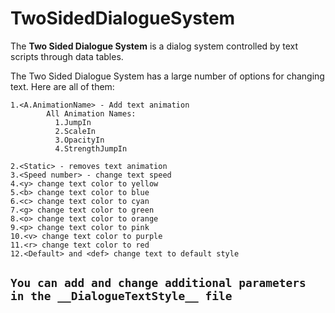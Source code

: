 # TwoSidedDialogueSystem
The **Two Sided Dialogue System** is a dialog system controlled by text scripts through data tables.

The Two Sided Dialogue System has a large number of options for changing text. Here are all of them:
```
1.<A.AnimationName> - Add text animation
        All Animation Names:
          1.JumpIn
          2.ScaleIn
          3.OpacityIn
          4.StrengthJumpIn

2.<Static> - removes text animation
3.<Speed number> - change text speed
4.<y> change text color to yellow
5.<b> change text color to blue
6.<c> change text color to cyan
7.<g> change text color to green
8.<o> change text color to orange
9.<p> change text color to pink
10.<v> change text color to purple
11.<r> change text color to red
12.<Default> and <def> change text to default style
```
## `You can add and change additional parameters in the __DialogueTextStyle__ file`
